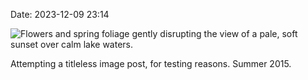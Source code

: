 Date: 2023-12-09 23:14

<img alt="Flowers and spring foliage gently disrupting the view of a pale, soft sunset over calm lake waters." src="https://cdn.some.pics/laurel/65755692a9ffc.jpg">

Attempting a titleless image post, for testing reasons. Summer 2015.
